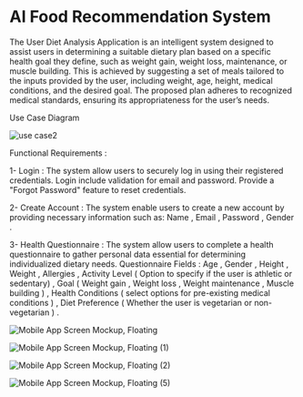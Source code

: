 # AI Food Recommendation System

The User Diet Analysis Application is an intelligent system designed to assist users in determining a suitable dietary plan based on a specific health goal they define, such as weight gain, weight loss, maintenance, or muscle building. This is achieved by suggesting a set of meals tailored to the inputs provided by the user, including weight, age, height, medical conditions, and the desired goal. The proposed plan adheres to recognized medical standards, ensuring its appropriateness for the user’s needs.


Use Case Diagram

![use case2](https://github.com/user-attachments/assets/3699d7de-9450-43d2-bd57-457693e7a0a3)


Functional Requirements :

 1- Login :
The system allow users to securely log in using their registered credentials.
Login include validation for email and password.
Provide a "Forgot Password" feature to reset credentials.


2- Create Account :
The system enable users to create a new account by providing necessary information such as:
Name , Email , Password , Gender .


3- Health Questionnaire :
The system allow users to complete a health questionnaire to gather personal data essential for determining individualized dietary needs.
Questionnaire Fields : Age , Gender , Height , Weight , Allergies ,
Activity Level ( Option to specify if the user is athletic or sedentary) ,
Goal ( Weight gain , Weight loss , Weight maintenance , Muscle building ) ,
Health Conditions ( select options for pre-existing medical conditions ) ,
Diet Preference ( Whether the user is vegetarian or non-vegetarian ) .


![Mobile App Screen Mockup, Floating](https://github.com/user-attachments/assets/360031bb-4416-4ffb-9ea2-a6b4e3d4be40)


![Mobile App Screen Mockup, Floating (1)](https://github.com/user-attachments/assets/c25e6382-1005-43f6-92cf-192f6e8f81f2)


![Mobile App Screen Mockup, Floating (2)](https://github.com/user-attachments/assets/5c4be46f-5b1e-4398-b127-5bff6fa2130b)


![Mobile App Screen Mockup, Floating (5)](https://github.com/user-attachments/assets/3dcab0de-1135-4b2f-8967-afa82843b8a1)


